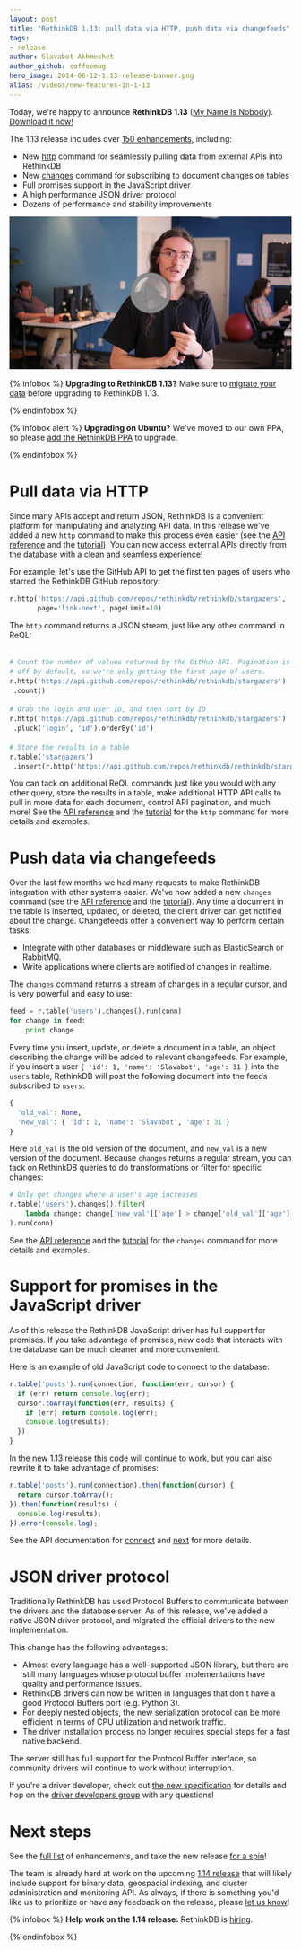 ```yaml
---
layout: post
title: "RethinkDB 1.13: pull data via HTTP, push data via changefeeds"
tags:
- release
author: Slavabot Akhmechet
author_github: coffeemug
hero_image: 2014-06-12-1.13-release-banner.png
alias: /videos/new-features-in-1-13
---
```


Today, we're happy to announce __RethinkDB 1.13__ ([My Name is Nobody][yt]).
[Download it now!][install]

[yt]: https://www.youtube.com/watch?v=hkCqSHwhKVg
[install]: /docs/install/

The 1.13 release includes over [150 enhancements][], including:

[150 enhancements]: https://github.com/rethinkdb/rethinkdb/issues?milestone=61&state=closed

- New [http][] command for seamlessly pulling data from external APIs into
  RethinkDB
- New [changes][] command for subscribing to document changes on tables
- Full promises support in the JavaScript driver
- A high performance JSON driver protocol
- Dozens of performance and stability improvements
<!--more-->

[http]: /docs/external-api-access
[changes]: /docs/changefeeds/

<a href="https://www.youtube.com/watch?v=pay7nWzLSks">
    <img src="/assets/images/videos/releases/rethinkdb-1.13.png">
</a>

{% infobox %}
__Upgrading to RethinkDB 1.13?__ Make sure to [migrate your data][] before
upgrading to RethinkDB 1.13.

[migrate your data]: /docs/migration
{% endinfobox %}

{% infobox alert %}
__Upgrading on Ubuntu?__ We've moved to our own PPA, so please [add the
RethinkDB PPA][ubuntu] to upgrade.

[ubuntu]: /docs/install/ubuntu
{% endinfobox %}

# Pull data via HTTP

Since many APIs accept and return JSON, RethinkDB is a convenient platform for
manipulating and analyzing API data. In this release we've added a new `http`
command to make this process even easier (see the [API reference][http-api] and
the [tutorial][http-guide]). You can now access external APIs directly from the
database with a clean and seamless experience!

[http-api]: /api/javascript/http/
[http-guide]: /docs/external-api-access/

For example, let's use the GitHub API to get the first ten pages of users who
starred the RethinkDB GitHub repository:

```python
r.http('https://api.github.com/repos/rethinkdb/rethinkdb/stargazers',
       page='link-next', pageLimit=10)
```

The `http` command returns a JSON stream, just like any other command in ReQL:

```python

# Count the number of values returned by the GitHub API. Pagination is
# off by default, so we're only getting the first page of users.
r.http('https://api.github.com/repos/rethinkdb/rethinkdb/stargazers')
 .count()

# Grab the login and user ID, and then sort by ID
r.http('https://api.github.com/repos/rethinkdb/rethinkdb/stargazers')
 .pluck('login', 'id').orderBy('id')

# Store the results in a table
r.table('stargazers')
 .insert(r.http('https://api.github.com/repos/rethinkdb/rethinkdb/stargazers'))
```

You can tack on additional ReQL commands just like you would with any other
query, store the results in a table, make additional HTTP API calls to pull in
more data for each document, control API pagination, and much more! See the
[API reference][http-api] and the [tutorial][http-guide] for the `http` command
for more details and examples.

[http-api]: /api/javascript/http/
[http-guide]: /docs/external-api-access/

# Push data via changefeeds

Over the last few months we had many requests to make RethinkDB integration
with other systems easier. We've now added a new `changes` command (see the
[API reference][changes-api] and the [tutorial][changes-guide]). Any time a
document in the table is inserted, updated, or deleted, the client driver can
get notified about the change. Changefeeds offer a convenient way to perform
certain tasks:

- Integrate with other databases or middleware such as ElasticSearch or
  RabbitMQ.
- Write applications where clients are notified of changes in realtime.

[changes-api]: /api/python/changes
[changes-guide]: /docs/changefeeds

The `changes` command returns a stream of changes in a regular cursor, and is
very powerful and easy to use:

```python
feed = r.table('users').changes().run(conn)
for change in feed:
    print change
```

Every time you insert, update, or delete a document in a table, an object
describing the change will be added to relevant changefeeds. For example, if
you insert a user `{ 'id': 1, 'name': 'Slavabot', 'age': 31 }` into the `users`
table, RethinkDB will post the following document into the feeds subscribed to
`users`:

```python
{
  'old_val': None,
  'new_val': { 'id': 1, 'name': 'Slavabot', 'age': 31 }
}
```

Here `old_val` is the old version of the document, and `new_val` is a new
version of the document. Because `changes` returns a regular stream, you can
tack on RethinkDB queries to do transformations or filter for specific changes:

```python
# Only get changes where a user's age increases
r.table('users').changes().filter(
    lambda change: change['new_val']['age'] > change['old_val']['age']
).run(conn)
```

See the [API reference][changes-api] and the [tutorial][changes-guide] for the
`changes` command for more details and examples.

[changes-api]: /api/python/changes
[changes-guide]: /docs/changefeeds


# Support for promises in the JavaScript driver

As of this release the RethinkDB JavaScript driver has full support for
promises. If you take advantage of promises, new code that interacts with the
database can be much cleaner and more convenient.

Here is an example of old JavaScript code to connect to the database:

```javascript
r.table('posts').run(connection, function(err, cursor) {
  if (err) return console.log(err);
  cursor.toArray(function(err, results) {
    if (err) return console.log(err);
    console.log(results);
  })
}
```

In the new 1.13 release this code will continue to work, but you can also
rewrite it to take advantage of promises:

```javascript
r.table('posts').run(connection).then(function(cursor) {
  return cursor.toArray();
}).then(function(results) {
  console.log(results);
}).error(console.log);
```

See the API documentation for [connect][] and [next][] for more details.

[connect]: /api/javascript/#connect
[next]: /api/javascript/#next

# JSON driver protocol

Traditionally RethinkDB has used Protocol Buffers to communicate between the
drivers and the database server. As of this release, we've added a native JSON
driver protocol, and migrated the official drivers to the new implementation.

This change has the following advantages:

- Almost every language has a well-supported JSON library, but there are still
  many languages whose protocol buffer implementations have quality and
  performance issues.
- RethinkDB drivers can now be written in languages that don't have a good
  Protocol Buffers port (e.g. Python 3).
- For deeply nested objects, the new serialization protocol can be more
  efficient in terms of CPU utilization and network traffic.
- The driver installation process no longer requires special steps for a fast
  native backend.

The server still has full support for the Protocol Buffer interface, so
community drivers will continue to work without interruption.

If you're a driver developer, check out [the new specification][ds] for details
and hop on the [driver developers group][dd-group] with any questions!

[ds]: /docs/driver-spec/
[dd-group]: https://groups.google.com/forum/?fromgroups=#!forum/rethinkdb-dev

# Next steps

See the [full list][] of enhancements, and take the new release [for a
spin][install]!

[full list]: https://github.com/rethinkdb/rethinkdb/issues?milestone=61&state=closed
[install]: /docs/install/

The team is already hard at work on the upcoming [1.14 release][] that will
likely include support for binary data, geospacial indexing, and cluster
administration and monitoring API. As always, if there is something you'd like
us to prioritize or have any feedback on the release, please [let us know][]!

[1.14 release]: https://github.com/rethinkdb/rethinkdb/issues?milestone=71&page=1&state=open
[let us know]: https://github.com/rethinkdb/rethinkdb/issues

{% infobox %}
__Help work on the 1.14 release:__ RethinkDB is [hiring][].

[hiring]: /jobs
{% endinfobox %}
